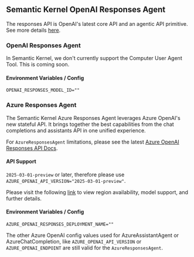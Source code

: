## Semantic Kernel OpenAI Responses Agent

The responses API is OpenAI's latest core API and an agentic API primitive. See more details [here](https://platform.openai.com/docs/guides/responses-vs-chat-completions).

### OpenAI Responses Agent

In Semantic Kernel, we don't currently support the Computer User Agent Tool. This is coming soon.

#### Environment Variables / Config

`OPENAI_RESPONSES_MODEL_ID=""`

### Azure Responses Agent

The Semantic Kernel Azure Responses Agent leverages Azure OpenAI's new stateful API. 
It brings together the best capabilities from the chat completions and assistants API in one unified experience.

For `AzureResponsesAgent` limitations, please see the latest [Azure OpenAI Responses API Docs](https://learn.microsoft.com/en-us/azure/ai-foundry/openai/how-to/responses?tabs=python-secure).

#### API Support

`2025-03-01-preview` or later, therefore please use `AZURE_OPENAI_API_VERSION="2025-03-01-preview"`.

Please visit the following [link](https://learn.microsoft.com/en-us/azure/ai-services/openai/how-to/responses?tabs=python-secure) to view region availability, model support, and further details.

#### Environment Variables / Config

`AZURE_OPENAI_RESPONSES_DEPLOYMENT_NAME=""`

The other Azure OpenAI config values used for AzureAssistantAgent or AzureChatCompletion, like `AZURE_OPENAI_API_VERSION` or `AZURE_OPENAI_ENDPOINT` are still valid for the `AzureResponsesAgent`.